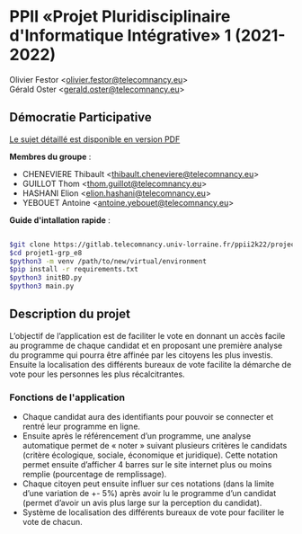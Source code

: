# PPII «Projet Pluridisciplinaire d'Informatique Intégrative» 1 (2021-2022)

Olivier Festor <<olivier.festor@telecomnancy.eu>>  
Gérald Oster <<gerald.oster@telecomnancy.eu>>  

## Démocratie Participative

[Le sujet détaillé est disponible en version PDF](./Projet_2021_DP.pdf)

**Membres du groupe** :  

* CHENEVIERE Thibault <<thibault.cheneviere@telecomnancy.eu>>  
* GUILLOT Thom <<thom.guillot@telecomnancy.eu>>  
* HASHANI Elion <<elion.hashani@telecomnancy.eu>>  
* YEBOUET Antoine <<antoine.yebouet@telecomnancy.eu>>  

**Guide d'intallation rapide** :  

``` bash

$git clone https://gitlab.telecomnancy.univ-lorraine.fr/ppii2k22/project1-grp_e8.git
$cd projet1-grp_e8
$python3 -m venv /path/to/new/virtual/environment
$pip install -r requirements.txt
$python3 initBD.py
$python3 main.py

```

## Description du projet

L’objectif de l’application est de faciliter le vote en donnant un accès facile au programme de chaque candidat et en proposant une première analyse du programme qui pourra être affinée par les citoyens les plus investis. Ensuite la localisation des différents bureaux de vote facilite la démarche de vote pour les personnes les plus récalcitrantes.

### Fonctions de l'application

* Chaque candidat aura des identifiants pour pouvoir se connecter et rentré leur programme en ligne.
* Ensuite après le référencement d’un programme, une analyse automatique permet de « noter » suivant plusieurs critères le candidats (critère écologique, sociale, économique et juridique). Cette notation permet ensuite d’afficher 4 barres sur le site internet plus ou moins remplie (pourcentage de remplissage).
* Chaque citoyen peut ensuite influer sur ces notations (dans la limite d’une variation de +- 5%) après avoir lu le programme d’un candidat (permet d’avoir un avis plus large sur la perception du candidat).
* Système de localisation des différents bureaux de vote pour faciliter le vote de chacun.
